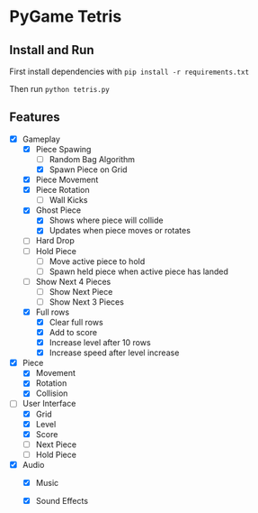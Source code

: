 # PyGame Tetris

## Install and Run

First install dependencies with ``pip install -r requirements.txt``

Then run ``python tetris.py``

## Features

- [X] Gameplay
  - [X] Piece Spawing
    - [ ] Random Bag Algorithm
    - [X] Spawn Piece on Grid
  - [X] Piece Movement
  - [X] Piece Rotation
    - [ ] Wall Kicks
  - [X] Ghost Piece
    - [X] Shows where piece will collide
    - [X] Updates when piece moves or rotates
  - [ ] Hard Drop
  - [ ] Hold Piece
    - [ ] Move active piece to hold
    - [ ] Spawn held piece when active piece has landed
  - [ ] Show Next 4 Pieces
    - [ ] Show Next Piece
    - [ ] Show Next 3 Pieces
  - [X] Full rows
    - [X] Clear full rows
    - [X] Add to score
    - [X] Increase level after 10 rows
    - [X] Increase speed after level increase
- [X] Piece
  - [X] Movement
  - [X] Rotation
  - [X] Collision
- [ ] User Interface
  - [X] Grid
  - [X] Level
  - [X] Score
  - [ ] Next Piece
  - [ ] Hold Piece
- [X] Audio
  - [x] Music
  - [X] Sound Effects



